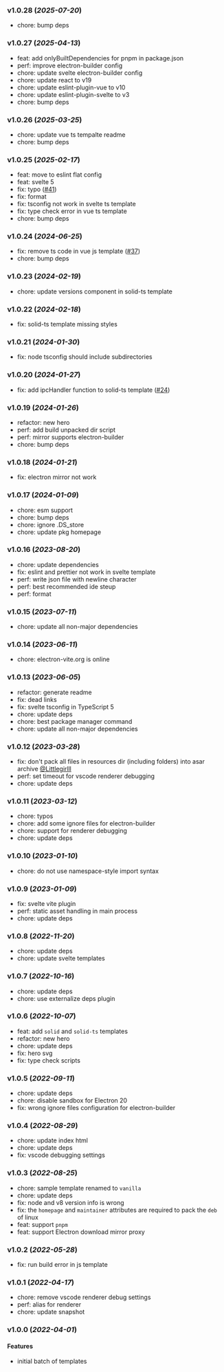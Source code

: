### v1.0.28 (_2025-07-20_)

- chore: bump deps

### v1.0.27 (_2025-04-13_)

- feat: add onlyBuiltDependencies for pnpm in package.json
- perf: improve electron-builder config
- chore: update svelte electron-builder config
- chore: update react to v19
- chore: update eslint-plugin-vue to v10
- chore: update eslint-plugin-svelte to v3
- chore: bump deps

### v1.0.26 (_2025-03-25_)

- chore: update vue ts tempalte readme
- chore: bump deps

### v1.0.25 (_2025-02-17_)

- feat: move to eslint flat config
- feat: svelte 5
- fix: typo ([#41](https://github.com/alex8088/quick-start/pull/41))
- fix: format
- fix: tsconfig not work in svelte ts template
- fix: type check error in vue ts template
- chore: bump deps

### v1.0.24 (_2024-06-25_)

- fix: remove ts code in vue js template ([#37](https://github.com/alex8088/quick-start/pull/37))
- chore: bump deps

### v1.0.23 (_2024-02-19_)

- chore: update versions component in solid-ts template

### v1.0.22 (_2024-02-18_)

- fix: solid-ts template missing styles

### v1.0.21 (_2024-01-30_)

- fix: node tsconfig should include subdirectories

### v1.0.20 (_2024-01-27_)

- fix: add ipcHandler function to solid-ts template ([#24](https://github.com/alex8088/quick-start/pull/24))

### v1.0.19 (_2024-01-26_)

- refactor: new hero
- perf: add build unpacked dir script
- perf: mirror supports electron-builder
- chore: bump deps

### v1.0.18 (_2024-01-21_)

- fix: electron mirror not work

### v1.0.17 (_2024-01-09_)

- chore: esm support
- chore: bump deps
- chore: ignore .DS_store
- chore: update pkg homepage

### v1.0.16 (_2023-08-20_)

- chore: update dependencies
- fix: eslint and prettier not work in svelte template
- perf: write json file with newline character
- perf: best recommended ide steup
- perf: format

### v1.0.15 (_2023-07-11_)

- chore: update all non-major dependencies

### v1.0.14 (_2023-06-11_)

- chore: electron-vite.org is online

### v1.0.13 (_2023-06-05_)

- refactor: generate readme
- fix: dead links
- fix: svelte tsconfig in TypeScript 5
- chore: update deps
- chore: best package manager command
- chore: update all non-major dependencies

### v1.0.12 (_2023-03-28_)

- fix: don't pack all files in resources dir (including folders) into asar archive [@Littlegirlll](https://github.com/Littlegirlll)
- perf: set timeout for vscode renderer debugging
- chore: update deps

### v1.0.11 (_2023-03-12_)

- chore: typos
- chore: add some ignore files for electron-builder
- chore: support for renderer debugging
- chore: update deps

### v1.0.10 (_2023-01-10_)

- chore: do not use namespace-style import syntax

### v1.0.9 (_2023-01-09_)

- fix: svelte vite plugin
- perf: static asset handling in main process
- chore: update deps

### v1.0.8 (_2022-11-20_)

- chore: update deps
- chore: update svelte templates

### v1.0.7 (_2022-10-16_)

- chore: update deps
- chore: use externalize deps plugin

### v1.0.6 (_2022-10-07_)

- feat: add `solid` and `solid-ts` templates
- refactor: new hero
- chore: update deps
- fix: hero svg
- fix: type check scripts

### v1.0.5 (_2022-09-11_)

- chore: update deps
- chore: disable sandbox for Electron 20
- fix: wrong ignore files configuration for electron-builder

### v1.0.4 (_2022-08-29_)

- chore: update index html
- chore: update deps
- fix: vscode debugging settings

### v1.0.3 (_2022-08-25_)

- chore: sample template renamed to `vanilla`
- chore: update deps
- fix: node and v8 version info is wrong
- fix: the `homepage` and `maintainer` attributes are required to pack the `deb` of linux
- feat: support `pnpm`
- feat: support Electron download mirror proxy

### v1.0.2 (_2022-05-28_)

- fix: run build error in js template

### v1.0.1 (_2022-04-17_)

- chore: remove vscode renderer debug settings
- perf: alias for renderer
- chore: update snapshot

### v1.0.0 (_2022-04-01_)

#### Features

- initial batch of templates
